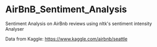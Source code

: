 # AirBnB_Sentiment_Analysis
Sentiment Analysis on AirBnb reviews using nltk's sentiment intensity Analyser

Data from Kaggle: https://www.kaggle.com/airbnb/seattle
